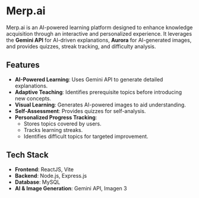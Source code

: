 # Merp.ai

Merp.ai is an AI-powered learning platform designed to enhance knowledge acquisition through an interactive and personalized experience. It leverages the **Gemini API** for AI-driven explanations, **Aurora** for AI-generated images, and provides quizzes, streak tracking, and difficulty analysis.

## Features
- **AI-Powered Learning**: Uses Gemini API to generate detailed explanations.
- **Adaptive Teaching**: Identifies prerequisite topics before introducing new concepts.
- **Visual Learning**: Generates AI-powered images to aid understanding.
- **Self-Assessment**: Provides quizzes for self-analysis.
- **Personalized Progress Tracking**:
  - Stores topics covered by users.
  - Tracks learning streaks.
  - Identifies difficult topics for targeted improvement.
    
## Tech Stack
- **Frontend**: ReactJS, Vite
- **Backend**: Node.js, Express.js
- **Database**: MySQL
- **AI & Image Generation**: Gemini API, Imagen 3


